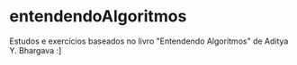 # entendendoAlgoritmos
Estudos e exercícios baseados no livro "Entendendo Algoritmos" de Aditya Y. Bhargava :]
